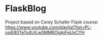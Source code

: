 # FlaskBlog

Project based on Corey Schafer Flask course:
https://www.youtube.com/playlist?list=PL-osiE80TeTs4UjLw5MM6OjgkjFeUxCYH
